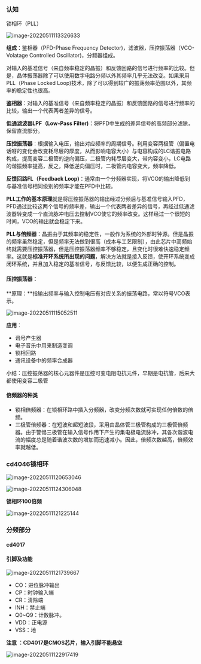 ### 认知

锁相环（PLL）

![image-20220511113326633](https://osmanmd.oss-cn-chengdu.aliyuncs.com/image-20220511113326633.png)

**组成**：鉴相器（PFD-Phase Frequency Detector)，滤波器，压控振荡器（VCO-Volatage Controlled Oscillator)，分频器组成。

对输入的基准信号（来自频率稳定的晶振）和反馈回路的信号进行频率的比较。但是，晶体振荡器除了可以使用数字电路分频以外其频率几乎无法改变。如果采用PLL（Phase Locked Loop)技术，除了可以得到较广的振荡频率范围以外，其频率的稳定性也很高。

**鉴相器**：对输入的基准信号（来自频率稳定的晶振）和反馈回路的信号进行频率的比较，输出一个代表两者差异的信号。

**低通滤波器LPF（Low-Pass Filter)**：将PFD中生成的差异信号的高频部分滤除，保留直流部分。

**压控振荡器**：根据输入电压，输出对应频率的周期信号。利用变容两极管（偏置电话呀的变化会改变耗尽层的厚度，从而影响电容大小）与电容构成的LC谐振电路构成，提高变容二极管的逆向偏压，二极管内耗尽层变大，带内容变小，LC电路的谐振频率提高，反之，降低逆向偏压时，二极管内电容变大，频率降低。

**反馈回路FL（Feedback Loop)**：通常由一个分频器实现，将VCO的输出降低到与基准信号相同级别的频率才能在PFD中比较。

**PLL工作的基本原理**就是将压控振荡器的输出经过分频后与基准信号输入PFD，PFD通过比较这两个信号的频率差，输出一个代表两者差异的信号，再经过低通滤波器转变成一个直流脉冲电压去控制VCO使它的频率改变。这样经过一个很短的时间，VCO的输出就会稳定下来。

**PLL与倍频器**：晶振由于其频率的稳定性，一般作为系统的外部时钟源。但是晶振的频率虽然稳定，但是频率无法做到很高（成本与工艺限制），由此芯片中高频始终就需要压控振荡器，但是压控振荡器频率不够稳定，且变化时很难快速稳定频率。这就是**标准开环系统所出现的问题**，解决方法就是接入反馈，使开环系统变成闭环系统，并且加入稳定的基准信号，与反馈比较，以便生成正确的控制。

#### **压控振荡器**：

**原理：**指输出频率与输入控制电压有对应关系的振荡电路，常以符号VCO表示。

![image-20220511115052511](https://osmanmd.oss-cn-chengdu.aliyuncs.com/image-20220511115052511.png)

**应用**：

- 讯号产生器
- 电子音乐中用来制造变调
- 锁相回路
- 通讯设备中的频率合成器

小结：压控振荡器的核心元器件是压控可变电阻电抗元件，早期是电抗管，后来大都使用变容二极管

#### 倍频器的种类

- 锁相倍频器：在锁相环路中插入分频器，改变分频次数就可实现任何倍数的倍频。
- 三极管倍频器：在短波和超短波段，采用由晶体管三极管构成的三极管倍频器。由于警惕三极管在输入信号作用下产生的集电极电流脉冲，其各次谐波电流的幅度总是随着谐波次数的增加而迅速减小。因此，倍频次数越高，倍频效率就越低。

### cd4046锁相环

![image-20220511120653046](https://osmanmd.oss-cn-chengdu.aliyuncs.com/image-20220511120653046.png)

![image-20220511124306048](https://osmanmd.oss-cn-chengdu.aliyuncs.com/image-20220511124306048.png)



**锁相环100倍频**

![image-20220511121225144](https://osmanmd.oss-cn-chengdu.aliyuncs.com/image-20220511121225144.png)

### 分频部分

#### cd4017

#### 引脚及功能

![image-20220511121739667](https://osmanmd.oss-cn-chengdu.aliyuncs.com/image-20220511121739667.png)

- CO：进位脉冲输出
- CP：时钟输入端
- CR：清除端
- INH：禁止端
- Q0~Q9：计数脉冲。
- VDD：正电源
- VSS：地

**注意 ：CD4017是CMOS芯片，输入引脚不能悬空**

![image-20220511122917419](https://osmanmd.oss-cn-chengdu.aliyuncs.com/image-20220511122917419.png)





























